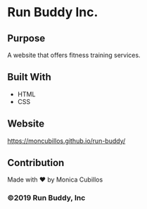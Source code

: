 # Run Buddy Inc.

## Purpose
A website that offers fitness training services. 

## Built With
* HTML
* CSS

## Website
https://moncubillos.github.io/run-buddy/

## Contribution
Made with ❤️ by Monica Cubillos

### ©️2019 Run Buddy, Inc 
